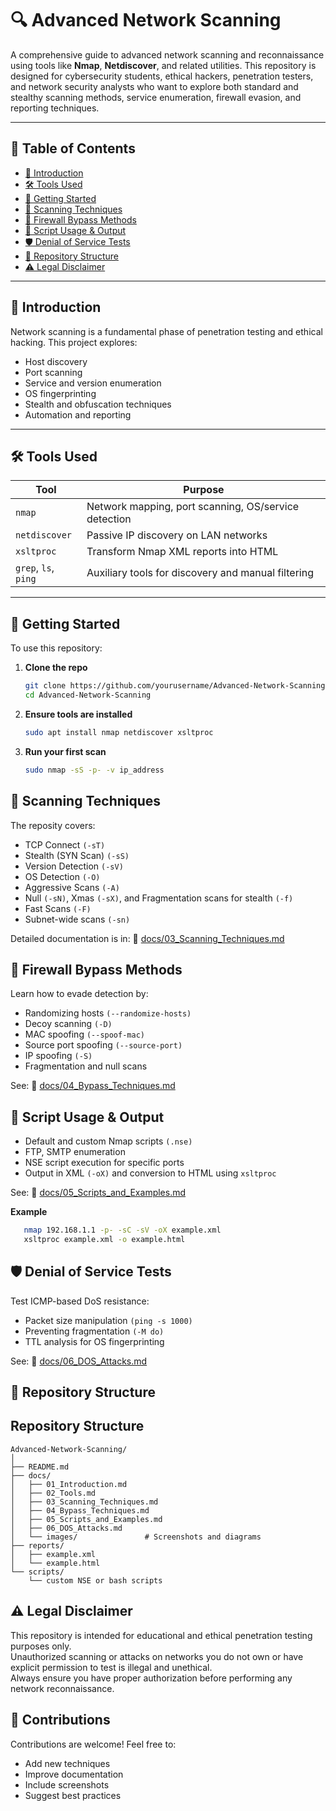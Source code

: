 # 🔍 Advanced Network Scanning

A comprehensive guide to advanced network scanning and reconnaissance using tools like **Nmap**, **Netdiscover**, and related utilities. This repository is designed for cybersecurity students, ethical hackers, penetration testers, and network security analysts who want to explore both standard and stealthy scanning methods, service enumeration, firewall evasion, and reporting techniques.

---

## 📑 Table of Contents

- [📌 Introduction](#-introduction)
- [🛠️ Tools Used](#️-tools-used)
- [🚀 Getting Started](#-getting-started)
- [🔧 Scanning Techniques](#-scanning-techniques)
- [🧱 Firewall Bypass Methods](#-firewall-bypass-methods)
- [📜 Script Usage & Output](#-script-usage--output)
- [🛡️ Denial of Service Tests](#-denial-of-service-tests)
- [📂 Repository Structure](#-repository-structure)
- [⚠️ Legal Disclaimer](#️-legal-disclaimer)

---

## 📌 Introduction

Network scanning is a fundamental phase of penetration testing and ethical hacking. This project explores:
- Host discovery
- Port scanning
- Service and version enumeration
- OS fingerprinting
- Stealth and obfuscation techniques
- Automation and reporting

---

## 🛠️ Tools Used

| Tool        | Purpose                                 |
|-------------|------------------------------------------|
| `nmap`      | Network mapping, port scanning, OS/service detection |
| `netdiscover` | Passive IP discovery on LAN networks    |
| `xsltproc`  | Transform Nmap XML reports into HTML     |
| `grep`, `ls`, `ping` | Auxiliary tools for discovery and manual filtering |

---

## 🚀 Getting Started

To use this repository:

1. **Clone the repo**
   ```bash
   git clone https://github.com/yourusername/Advanced-Network-Scanning.git
   cd Advanced-Network-Scanning

2. **Ensure tools are installed**
   ```bash
   sudo apt install nmap netdiscover xsltproc
   
3. **Run your first scan**
   ```bash
   sudo nmap -sS -p- -v ip_address

## 🔧 Scanning Techniques
The reposity covers:
- TCP Connect `(-sT)`
- Stealth (SYN Scan) `(-sS)`
- Version Detection `(-sV)`
- OS Detection `(-O)`
- Aggressive Scans `(-A)`
- Null `(-sN)`, Xmas `(-sX)`, and Fragmentation scans for stealth `(-f)`
- Fast Scans `(-F)`
- Subnet-wide scans `(-sn)`

Detailed documentation is in:
📄 [docs/03_Scanning_Techniques.md](docs/03_Scanning_Techniques.md)


## 🧱 Firewall Bypass Methods
Learn how to evade detection by:

-   Randomizing hosts `(--randomize-hosts)`
-    Decoy scanning `(-D)`
-    MAC spoofing `(--spoof-mac)`
-    Source port spoofing `(--source-port)`
-    IP spoofing `(-S)`
-    Fragmentation and null scans

See:
📄 [docs/04_Bypass_Techniques.md](docs/04_Bypass_Techniques.md)

## 📜 Script Usage & Output

- Default and custom Nmap scripts `(.nse)`
- FTP, SMTP enumeration
- NSE script execution for specific ports
- Output in XML `(-oX)` and conversion to HTML using `xsltproc`

See:
📄 [docs/05_Scripts_and_Examples.md](docs/05_Scripts_and_Examples.md)

**Example**
```bash
   nmap 192.168.1.1 -p- -sC -sV -oX example.xml
   xsltproc example.xml -o example.html
```

## 🛡️ Denial of Service Tests
Test ICMP-based DoS resistance:
- Packet size manipulation `(ping -s 1000)`
- Preventing fragmentation `(-M do)`
- TTL analysis for OS fingerprinting

See:
📄 [docs/06_DOS_Attacks.md](docs/06_Dos_and_Attacks.md)

## 📂 Repository Structure

## Repository Structure

```plaintext
Advanced-Network-Scanning/
│
├── README.md
├── docs/
│   ├── 01_Introduction.md
│   ├── 02_Tools.md
│   ├── 03_Scanning_Techniques.md
│   ├── 04_Bypass_Techniques.md
│   ├── 05_Scripts_and_Examples.md
│   ├── 06_DOS_Attacks.md
│   └── images/               # Screenshots and diagrams
├── reports/
│   ├── example.xml
│   └── example.html
└── scripts/
    └── custom NSE or bash scripts
```
## ⚠️ Legal Disclaimer

This repository is intended for educational and ethical penetration testing purposes only.  
Unauthorized scanning or attacks on networks you do not own or have explicit permission to test is illegal and unethical.  
Always ensure you have proper authorization before performing any network reconnaissance.

## 🧠 **Contributions**  
Contributions are welcome! Feel free to:  
- Add new techniques  
- Improve documentation  
- Include screenshots  
- Suggest best practices

